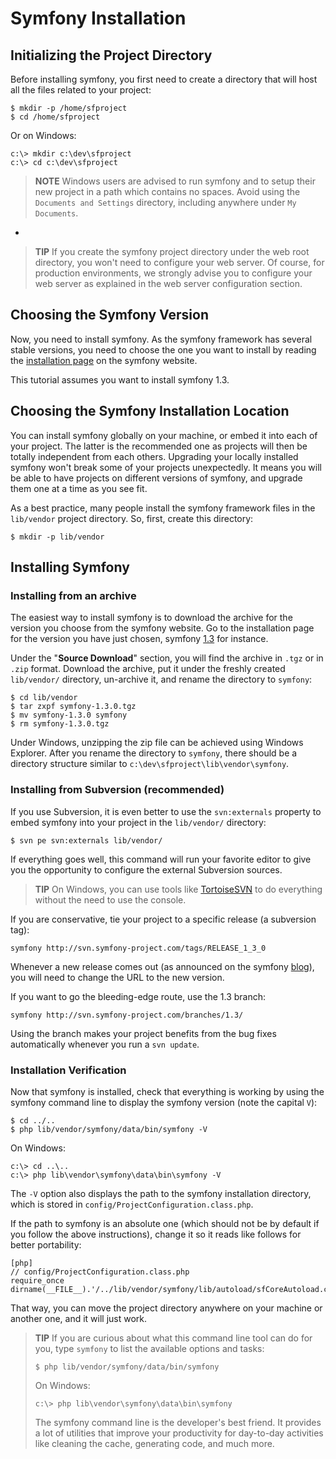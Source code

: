 Symfony Installation
====================

Initializing the Project Directory
----------------------------------

Before installing symfony, you first need to create a directory that will host
all the files related to your project:

    $ mkdir -p /home/sfproject
    $ cd /home/sfproject

Or on Windows:

    c:\> mkdir c:\dev\sfproject
    c:\> cd c:\dev\sfproject

>**NOTE**
>Windows users are advised to run symfony and to setup their new
>project in a path which contains no spaces.
>Avoid using the `Documents and Settings` directory, including anywhere
>under `My Documents`.

-

>**TIP**
>If you create the symfony project directory under the web root
>directory, you won't need to configure your web server.  Of course, for
>production environments, we strongly advise you to configure your web
>server as explained in the web server configuration section.

Choosing the Symfony Version
----------------------------

Now, you need to install symfony. As the symfony framework has several stable
versions, you need to choose the one you want to install by reading the
[installation page](http://www.symfony-project.org/installation) on the
symfony website.

This tutorial assumes you want to install symfony 1.3.

Choosing the Symfony Installation Location
-------------------------------------------

You can install symfony globally on your machine, or embed it into each of
your project. The latter is the recommended one as projects will then be
totally independent from each others. Upgrading your locally installed symfony
won't break some of your projects unexpectedly. It means you will be able to
have projects on different versions of symfony, and upgrade them one at a time
as you see fit.

As a best practice, many people install the symfony framework files in the
`lib/vendor` project directory. So, first, create this directory:

    $ mkdir -p lib/vendor

Installing Symfony
------------------

### Installing from an archive

The easiest way to install symfony is to download the archive for the version
you choose from the symfony website. Go to the installation page for the
version you have just chosen, symfony
[1.3](http://www.symfony-project.org/installation/1_3) for instance.

Under the "**Source Download**" section, you will find the archive in `.tgz`
or in `.zip` format. Download the archive, put it under the freshly created
`lib/vendor/` directory, un-archive it, and rename the directory to `symfony`:

    $ cd lib/vendor
    $ tar zxpf symfony-1.3.0.tgz
    $ mv symfony-1.3.0 symfony
    $ rm symfony-1.3.0.tgz

Under Windows, unzipping the zip file can be achieved using Windows Explorer.
After you rename the directory to `symfony`, there should be a directory
structure similar to `c:\dev\sfproject\lib\vendor\symfony`.

### Installing from Subversion (recommended)

If you use Subversion, it is even better to use the `svn:externals` property
to embed symfony into your project in the `lib/vendor/` directory:

    $ svn pe svn:externals lib/vendor/

If everything goes well, this command will run your favorite editor to give
you the opportunity to configure the external Subversion sources.

>**TIP**
>On Windows, you can use tools like [TortoiseSVN](http://tortoisesvn.net/)
>to do everything without the need to use the console.

If you are conservative, tie your project to a specific release (a subversion
tag):

    symfony http://svn.symfony-project.com/tags/RELEASE_1_3_0

Whenever a new release comes out (as announced on the symfony
[blog](http://www.symfony-project.org/blog/)), you will need to change the URL
to the new version.

If you want to go the bleeding-edge route, use the 1.3 branch:

    symfony http://svn.symfony-project.com/branches/1.3/

Using the branch makes your project benefits from the bug fixes automatically
whenever you run a `svn update`.

### Installation Verification

Now that symfony is installed, check that everything is working by using the
symfony command line to display the symfony version (note the capital `V`):

    $ cd ../..
    $ php lib/vendor/symfony/data/bin/symfony -V

On Windows:

    c:\> cd ..\..
    c:\> php lib\vendor\symfony\data\bin\symfony -V

The `-V` option also displays the path to the symfony installation directory,
which is stored in `config/ProjectConfiguration.class.php`.

If the path to symfony is an absolute one (which should not be by default if
you follow the above instructions), change it so it reads like follows for
better portability:

    [php]
    // config/ProjectConfiguration.class.php
    require_once dirname(__FILE__).'/../lib/vendor/symfony/lib/autoload/sfCoreAutoload.class.php';

That way, you can move the project directory anywhere on your machine or
another one, and it will just work.

>**TIP**
>If you are curious about what this command line tool can do for you, type
>`symfony` to list the available options and tasks:
>
>     $ php lib/vendor/symfony/data/bin/symfony
>
>On Windows:
>
>     c:\> php lib\vendor\symfony\data\bin\symfony
>
>The symfony command line is the developer's best friend. It provides a lot of
>utilities that improve your productivity for day-to-day activities like
>cleaning the cache, generating code, and much more.
